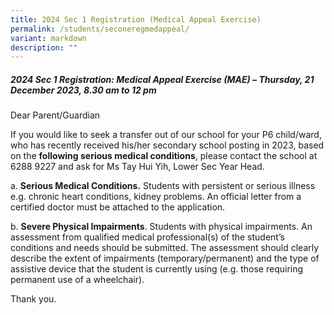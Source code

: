 ```yaml
---
title: 2024 Sec 1 Registration (Medical Appeal Exercise)
permalink: /students/seconeregmedappeal/
variant: markdown
description: ""
---
```

##### **2024 Sec 1 Registration: Medical Appeal Exercise (MAE) – Thursday, 21 December 2023, 8.30 am to 12 pm**

Dear Parent/Guardian 

If you would like to seek a transfer out of our school for your P6 child/ward, who has recently received his/her secondary school posting in 2023, based on the **following serious medical conditions**, please contact the school at 6288 9227 and ask for Ms Tay Hui Yih, Lower Sec Year Head. 

a.	**Serious Medical Conditions.** Students with persistent or serious illness e.g. chronic heart conditions, kidney problems. An official letter from a certified doctor must be attached to the application. 

b.	**Severe Physical Impairments**. Students with physical impairments. An assessment from qualified medical professional(s) of the student’s conditions and needs should be submitted. The assessment should clearly describe the extent of impairments (temporary/permanent) and the type of assistive device that the student is currently using (e.g. those requiring permanent use of a wheelchair). 

Thank you.